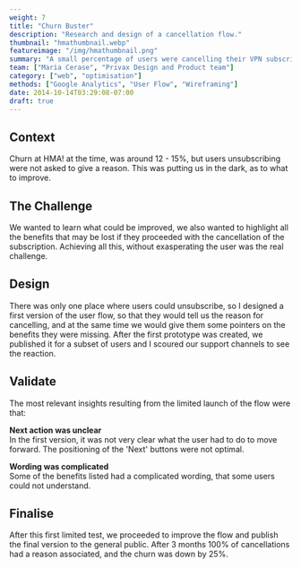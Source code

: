 ```yaml
---
weight: 7
title: "Churn Buster"
description: "Research and design of a cancellation flow."
thumbnail: "hmathumbnail.webp"
featureimage: "/img/hmathumbnail.png"
summary: "A small percentage of users were cancelling their VPN subscription, but we did not know why. We had to get visibility of the motivations behind user churn, fast."
team: ["Maria Cerase", "Privax Design and Product team"]
category: ["web", "optimisation"]
methods: ["Google Analytics", "User Flow", "Wireframing"]
date: 2014-10-14T03:29:08-07:00
draft: true
---
```


## Context

Churn at HMA! at the time, was around 12 - 15%, but users unsubscribing were not asked to give a reason. This was putting us in the dark, as to what to improve.

## The Challenge

We wanted to learn what could be improved, we also wanted to highlight all the benefits that may be lost if they proceeded with the cancellation of the subscription. Achieving all this, without exasperating the user was the real challenge.
            
## Design

There was only one place where users could unsubscribe, so I designed a first version of the user flow, so that they would tell us the reason for cancelling, and at the same time we would give them some pointers on the benefits they were missing. After the first prototype was created, we published it for a subset of users and I scoured our support channels to see the reaction. 

## Validate

The most relevant insights resulting from the limited launch of the flow were that:

**Next action was unclear**
<br>In the first version, it was not very clear what the user had to do to move forward. The positioning of the 'Next' buttons were not optimal. 

**Wording was complicated**
<br>Some of the benefits listed had a complicated wording, that some users could not understand. 

## Finalise

After this first limited test, we proceeded to improve the flow and publish the final version to the general public. After 3 months 100% of cancellations had a reason associated, and the churn was down by 25%.